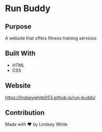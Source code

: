 # Run Buddy

## Purpose 
A website that offers fitness training services. 

## Built With
* HTML
* CSS

## Website
https://lindseywhite053.github.io/run-buddy/

## Contribution
Made with ❤️ by Lindsey White
